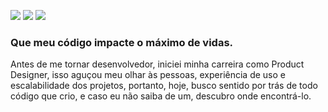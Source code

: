 
<a href="https://www.linkedin.com/in/gizbert" target="_blank"><img src="https://camo.githubusercontent.com/7653fa550ec62234e511e45e50206a020518907e399becbab494a31541e34e24/68747470733a2f2f696d672e736869656c64732e696f2f62616467652f2d4c696e6b6564496e2d626c75653f7374796c653d666c6174266c6f676f3d4c696e6b6564696e266c6f676f436f6c6f723d7768697465266c696e6b3d68747470733a2f2f7777772e6c696e6b6564696e2e636f6d2f696e2f726562656363616d616e7a692f" target="_blank"></a> 
<a href = "mailto:carlosgizbert@gmail.com"><img src="https://camo.githubusercontent.com/ec94fc9cd6d7d2d4e5a22b1c4c15dd8213a08450572046d1227fc2e11e12e25a/68747470733a2f2f696d672e736869656c64732e696f2f62616467652f2d476d61696c2d6331343433383f7374796c653d666c6174266c6f676f3d476d61696c266c6f676f436f6c6f723d7768697465266c696e6b3d6d61696c746f3a726562656363616d616e7a6940676d61696c2e636f6d" target="_blank"></a>
<a href="https://instagram.com/carlosgizbert" target="_blank"><img src="https://camo.githubusercontent.com/102f446542909313a410ae458adf15f3266fdfd34e84560477b236b771086cf2/68747470733a2f2f696d672e736869656c64732e696f2f62616467652f2d496e7374616772616d2d4331333538343f7374796c653d666c6174266c6162656c436f6c6f723d433133353834266c6f676f3d696e7374616772616d266c6f676f436f6c6f723d7768697465266c696e6b3d68747470733a2f2f7777772e696e7374616772616d2e636f6d2f636f64657077722f" target="_blank"></a>

### Que meu código impacte o máximo de vidas.
Antes de me tornar desenvolvedor, iniciei minha carreira como Product Designer, isso aguçou meu olhar às pessoas, experiência de uso e escalabilidade dos projetos, portanto, hoje, busco sentido por trás de todo código que crio, e caso eu não saiba de um, descubro onde encontrá-lo.
